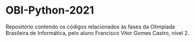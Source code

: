 # OBI-Python-2021
Repositório contendo os códigos relacionados às fases da Olimpíada Brasileira de Informática, pelo aluno Francisco Vitor Gomes Castro, nível 2.
